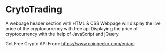 # CrytoTrading
 A webpage header section with HTML & CSS 
 Webpage will display the live price of the cryptocurrency with free api
 Displaying the price of cryptocurrency with the help of JavaScript and jQuery

Get Free Crypto API From: https://www.coingecko.com/en/api
